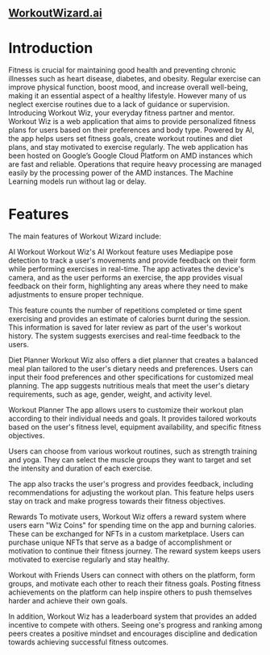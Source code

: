 ## [WorkoutWizard.ai](https://34.131.101.199/)

# Introduction
Fitness is crucial for maintaining good health and preventing chronic illnesses such as heart disease, diabetes, and obesity. Regular exercise can improve physical function, boost mood, and increase overall well-being, making it an essential aspect of a healthy lifestyle.
However many of us neglect exercise routines due to a lack of guidance or supervision.
Introducing Workout Wiz, your everyday fitness partner and mentor.
Workout Wiz is a web application that aims to provide personalized fitness plans for users based on their preferences and body type. Powered by AI, the app helps users set fitness goals, create workout routines and diet plans, and stay motivated to exercise regularly.
The web application has been hosted on Google’s Google Cloud Platform on AMD instances which are fast and reliable. Operations that require heavy processing are managed easily by the processing power of the AMD instances. The Machine Learning models run without lag or delay.

# Features
The main features of Workout Wizard include:

AI Workout
Workout Wiz's AI Workout feature uses Mediapipe pose detection to track a user's movements and provide feedback on their form while performing exercises in real-time. The app activates the device's camera, and as the user performs an exercise, the app provides visual feedback on their form, highlighting any areas where they need to make adjustments to ensure proper technique.

This feature counts the number of repetitions completed or time spent exercising and provides an estimate of calories burnt during the session. This information is saved for later review as part of the user's workout history. The system suggests exercises and real-time feedback to the users.

Diet Planner
Workout Wiz also offers a diet planner that creates a balanced meal plan tailored to the user's dietary needs and preferences. Users can input their food preferences and other specifications for customized meal planning. The app suggests nutritious meals that meet the user's dietary requirements, such as age, gender, weight, and activity level.

Workout Planner
The app allows users to customize their workout plan according to their individual needs and goals. It provides tailored workouts based on the user's fitness level, equipment availability, and specific fitness objectives.

Users can choose from various workout routines, such as strength training and yoga. They can select the muscle groups they want to target and set the intensity and duration of each exercise.

The app also tracks the user's progress and provides feedback, including recommendations for adjusting the workout plan. This feature helps users stay on track and make progress towards their fitness objectives.

Rewards
To motivate users, Workout Wiz offers a reward system where users earn "Wiz Coins" for spending time on the app and burning calories. These can be exchanged for NFTs in a custom marketplace. Users can purchase unique NFTs that serve as a badge of accomplishment or motivation to continue their fitness journey. The reward system keeps users motivated to exercise regularly and stay healthy.

Workout with Friends
Users can connect with others on the platform, form groups, and motivate each other to reach their fitness goals. Posting fitness achievements on the platform can help inspire others to push themselves harder and achieve their own goals.

In addition, Workout Wiz has a leaderboard system that provides an added incentive to compete with others. Seeing one's progress and ranking among peers creates a positive mindset and encourages discipline and dedication towards achieving successful fitness outcomes.

